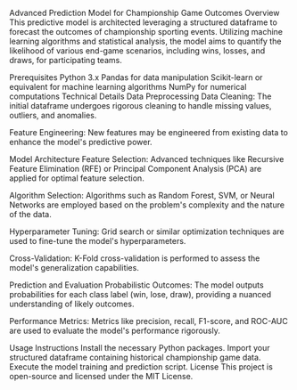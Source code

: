 Advanced Prediction Model for Championship Game Outcomes
Overview
This predictive model is architected leveraging a structured dataframe to forecast the outcomes of championship sporting events. Utilizing machine learning algorithms and statistical analysis, the model aims to quantify the likelihood of various end-game scenarios, including wins, losses, and draws, for participating teams.

Prerequisites
Python 3.x
Pandas for data manipulation
Scikit-learn or equivalent for machine learning algorithms
NumPy for numerical computations
Technical Details
Data Preprocessing
Data Cleaning: The initial dataframe undergoes rigorous cleaning to handle missing values, outliers, and anomalies.

Feature Engineering: New features may be engineered from existing data to enhance the model's predictive power.

Model Architecture
Feature Selection: Advanced techniques like Recursive Feature Elimination (RFE) or Principal Component Analysis (PCA) are applied for optimal feature selection.

Algorithm Selection: Algorithms such as Random Forest, SVM, or Neural Networks are employed based on the problem's complexity and the nature of the data.

Hyperparameter Tuning: Grid search or similar optimization techniques are used to fine-tune the model's hyperparameters.

Cross-Validation: K-Fold cross-validation is performed to assess the model's generalization capabilities.

Prediction and Evaluation
Probabilistic Outcomes: The model outputs probabilities for each class label (win, lose, draw), providing a nuanced understanding of likely outcomes.

Performance Metrics: Metrics like precision, recall, F1-score, and ROC-AUC are used to evaluate the model's performance rigorously.

Usage Instructions
Install the necessary Python packages.
Import your structured dataframe containing historical championship game data.
Execute the model training and prediction script.
License
This project is open-source and licensed under the MIT License.
